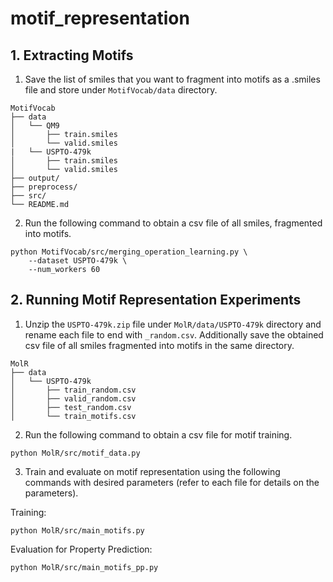 # motif_representation

## 1. Extracting Motifs

1) Save the list of smiles that you want to fragment into motifs as a .smiles file and store under `MotifVocab/data` directory.

```
MotifVocab
├── data
│   └── QM9
│       ├── train.smiles
│       └── valid.smiles
|   └── USPTO-479k
│       ├── train.smiles
│       └── valid.smiles
├── output/
├── preprocess/
├── src/
└── README.md
```

2) Run the following command to obtain a csv file of all smiles, fragmented into motifs.

```
python MotifVocab/src/merging_operation_learning.py \
    --dataset USPTO-479k \
    --num_workers 60
```

## 2. Running Motif Representation Experiments

1) Unzip the `USPTO-479k.zip` file under `MolR/data/USPTO-479k` directory and rename each file to end with `_random.csv`. Additionally save the obtained csv file of all smiles fragmented into motifs in the same directory.

```
MolR
├── data
│   └── USPTO-479k
│       ├── train_random.csv
│       ├── valid_random.csv
│       ├── test_random.csv
│       └── train_motifs.csv
```

2) Run the following command to obtain a csv file for motif training.

```
python MolR/src/motif_data.py
```

3) Train and evaluate on motif representation using the following commands with desired parameters (refer to each file for details on the parameters).

Training:

```
python MolR/src/main_motifs.py
```

Evaluation for Property Prediction:

```
python MolR/src/main_motifs_pp.py
```

